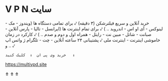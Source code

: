 # V P N سایت
خرید آنلاین و سریع فیلترشکن (۳ دقیقه)
⤦
برای تمامی دستگاه ها (ویندوز - مک - لینوکس - آی او اس - اندروید .. )
⤦
برای تمام اینترنت ها (ایرانسل - تالیا - پارس آنلاین - صبانت - شاتل - مبین نت - رایتل - همراه اول و دوم و صدم .. )
⤦
کارکرد در زمان خاموشی اینترنت - اینترنت ملی 
⤦
پشتیبانی ۲۴ ساعته آنلاین - چت - تلگرام ژ واتس اپ و ..
⤦


    خرید وی پی ان  ↓  کلیک کنید   ↓
   https://multivpd.site

 ⤊   ⤊   ⤊
